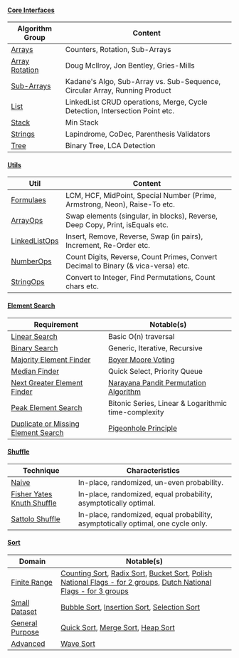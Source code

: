 #### [Core Interfaces](src/main/java/com/sl/algorithms/core/interfaces)

|Algorithm Group|Content|
|---------------|-------|
|[Arrays](src/main/java/com/sl/algorithms/core/array)|Counters, Rotation, Sub-Arrays|
|[Array Rotation](src/main/java/com/sl/algorithms/core/array/rotation)|Doug Mcllroy, Jon Bentley, Gries-Mills|
|[Sub-Arrays](src/main/java/com/sl/algorithms/core/array/subarray)|Kadane's Algo, Sub-Array vs. Sub-Sequence, Circular Array, Running Product|
|[List](src/main/java/com/sl/algorithms/core/list)|LinkedList CRUD operations, Merge, Cycle Detection, Intersection Point etc.|
|[Stack](src/main/java/com/sl/algorithms/core/stack)|Min Stack|
|[Strings](src/main/java/com/sl/algorithms/core/strings)|Lapindrome, CoDec, Parenthesis Validators|
|[Tree](src/main/java/com/sl/algorithms/core/tree)|Binary Tree, LCA Detection|

#### [Utils](src/main/java/com/sl/algorithms/core/utils)
|Util|Content|
|----|-------|
|[Formulaes](src/main/java/com/sl/algorithms/core/utils/Formulas.java)| LCM, HCF, MidPoint, Special Number (Prime, Armstrong, Neon), Raise-To etc.|
|[ArrayOps](src/main/java/com/sl/algorithms/core/utils/ArrayOps.java)| Swap elements (singular, in blocks), Reverse, Deep Copy, Print, isEquals etc.|
|[LinkedListOps](src/main/java/com/sl/algorithms/core/utils/LinkedListOps.java)| Insert, Remove, Reverse, Swap (in pairs), Increment, Re-Order etc.|
|[NumberOps](src/main/java/com/sl/algorithms/core/utils/NumberOps.java)| Count Digits, Reverse, Count Primes, Convert Decimal to Binary (& vica-versa) etc.|
|[StringOps](src/main/java/com/sl/algorithms/core/utils/StringOps.java)| Convert to Integer, Find Permutations, Count chars etc.|

#### [Element Search](src/main/java/com/sl/algorithms/search)
|Requirement|Notable(s)|
|-----------|--------|
|[Linear Search](src/main/java/com/sl/algorithms/search/linearsearch)| Basic O(n) traversal|
|[Binary Search](src/main/java/com/sl/algorithms/search/binarysearch)| Generic, Iterative, Recursive|
|[Majority Element Finder](src/main/java/com/sl/algorithms/search/majorityelement)|[Boyer Moore Voting](https://en.wikipedia.org/wiki/Boyer%E2%80%93Moore_majority_vote_algorithm)|
|[Median Finder](src/main/java/com/sl/algorithms/search/median)|Quick Select, Priority Queue|
|[Next Greater Element Finder](src/main/java/com/sl/algorithms/search/nge)|[Narayana Pandit Permutation Algorithm](http://www.tropicalcoder.com/APermutationOnCombinatorialAlgorithms.htm)|
|[Peak Element Search](src/main/java/com/sl/algorithms/search/peakelement)|Bitonic Series, Linear & Logarithmic time-complexity|
|[Duplicate or Missing Element Search](src/main/java/com/sl/algorithms/search/pigeonhole)|[Pigeonhole Principle](https://en.wikipedia.org/wiki/Pigeonhole_principle)|

#### [Shuffle](src/main/java/com/sl/algorithms/shuffle)
|Technique|Characteristics|
|---------|---------------|
|[Naive](src/main/java/com/sl/algorithms/shuffle/NaiveShuffle.java)| In-place, randomized, un-even probability.|
|[Fisher Yates Knuth Shuffle](src/main/java/com/sl/algorithms/shuffle/FisherYatesKnuthShuffle.java)|In-place, randomized, equal probability, asymptotically optimal.|
|[Sattolo Shuffle](src/main/java/com/sl/algorithms/shuffle/SattoloShuffle.java)|In-place, randomized, equal probability, asymptotically optimal, one cycle only.|

#### [Sort](src/main/java/com/sl/algorithms/sort)
|Domain|Notable(s)|
|------|----------|
|[Finite Range](src/main/java/com/sl/algorithms/sort/finitegroups)|[Counting Sort](src/main/java/com/sl/algorithms/sort/finitegroups/integersorting/CountingSort.java), [Radix Sort](src/main/java/com/sl/algorithms/sort/finitegroups/integersorting/RadixSort.java), [Bucket Sort](src/main/java/com/sl/algorithms/sort/finitegroups/bucketsort), [Polish National Flags - for 2 groups](src/main/java/com/sl/algorithms/sort/finitegroups/PolishNationalFlagSort.java), [Dutch National Flags - for 3 groups](src/main/java/com/sl/algorithms/sort/finitegroups/DutchNationalFlagSort.java)|
|[Small Dataset](src/main/java/com/sl/algorithms/sort/generalpurpose/smalldata)|[Bubble Sort](src/main/java/com/sl/algorithms/sort/generalpurpose/smalldata/BubbleSort.java), [Insertion Sort](src/main/java/com/sl/algorithms/sort/generalpurpose/smalldata/InsertionSort.java), [Selection Sort](src/main/java/com/sl/algorithms/sort/generalpurpose/smalldata/SelectionSort.java)|
|[General Purpose](src/main/java/com/sl/algorithms/sort/generalpurpose)|[Quick Sort](src/main/java/com/sl/algorithms/sort/generalpurpose/QuickSort.java), [Merge Sort](src/main/java/com/sl/algorithms/sort/generalpurpose/merge), [Heap Sort](src/main/java/com/sl/algorithms/sort/generalpurpose/heap)|
|[Advanced](src/main/java/com/sl/algorithms/sort/advanced)|[Wave Sort](src/main/java/com/sl/algorithms/sort/advanced/wave)|
